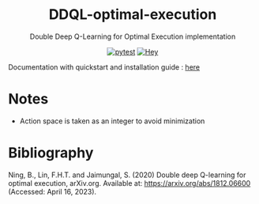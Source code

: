 <center>

# DDQL-optimal-execution
Double Deep Q-Learning for Optimal Execution implementation




[![pytest](https://img.shields.io/github/actions/workflow/status/g0bel1n/DDQL-optimal-execution/tests.yml?label=Tests&style=for-the-badge)](https://github.com/g0bel1n/DDQL-optimal-execution/actions/workflows/tests.yml)  [![ Hey](https://img.shields.io/github/actions/workflow/status/g0bel1n/DDQL-optimal-execution/sphinx.yml?label=docs&style=for-the-badge)](https://github.com/g0bel1n/DDQL-optimal-execution/actions/workflows/sphinx.yml)

</center>

Documentation with quickstart and installation guide : [here](https://g0bel1n.github.io/DDQL-optimal-execution/index.html)

# Notes

- Action space is taken as an integer to avoid minimization

# Bibliography

Ning, B., Lin, F.H.T. and Jaimungal, S. (2020) Double deep Q-learning for optimal execution, arXiv.org. Available at: https://arxiv.org/abs/1812.06600 (Accessed: April 16, 2023). 